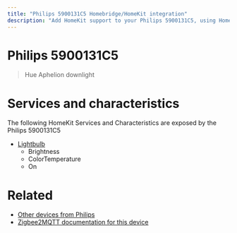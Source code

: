 ```yaml
---
title: "Philips 5900131C5 Homebridge/HomeKit integration"
description: "Add HomeKit support to your Philips 5900131C5, using Homebridge, Zigbee2MQTT and homebridge-z2m."
---
```

<!---
This file has been GENERATED using src/docgen/docgen.ts
DO NOT EDIT THIS FILE MANUALLY!
-->
# Philips 5900131C5
> Hue Aphelion downlight


# Services and characteristics
The following HomeKit Services and Characteristics are exposed by
the Philips 5900131C5

* [Lightbulb](../../light.md)
  * Brightness
  * ColorTemperature
  * On


# Related
* [Other devices from Philips](../index.md#philips)
* [Zigbee2MQTT documentation for this device](https://www.zigbee2mqtt.io/devices/5900131C5.html)